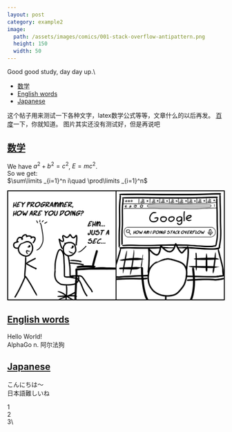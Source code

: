 ```yaml
---
layout: post
category: example2
image:
  path: /assets/images/comics/001-stack-overflow-antipattern.png
  height: 150
  width: 50
---
```


<head>
    <script src="https://cdn.mathjax.org/mathjax/latest/MathJax.js?config=TeX-AMS-MML_HTMLorMML" type="text/javascript"></script>
    <script type="text/x-mathjax-config">
        MathJax.Hub.Config({
            tex2jax: {
            skipTags: ['script', 'noscript', 'style', 'textarea', 'pre'],
            inlineMath: [['$','$']]
            }
        });
    </script>
</head>

Good good study, day day up.\

- [数学](#数学)
- [English words](#english-words)
- [Japanese](#japanese)

这个帖子用来测试一下各种文字，latex数学公式等等，文章什么的以后再发。
[百度](https://www.baidu.com/)一下，你就知道。
图片其实还没有测试好，但是再说吧

## [数学](#数学)

We have $a^2+b^2=c^2$, $E=mc^2$.\
So we get:\
$\sum\limits _{i=1}^n i\quad \prod\limits _{i=1}^n$

![Comic#001: The Stack Overflow Antipattern](../assets/images/comics/001-stack-overflow-antipattern.png)

## [English words](#english-words)

Hello World!\
AlphaGo n. 阿尔法狗

## [Japanese](#japanese)

こんにちは～\
日本語難しいね

1\
2\
3\
